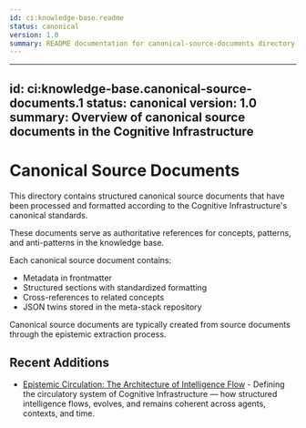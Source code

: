 ```yaml
---
id: ci:knowledge-base.readme
status: canonical
version: 1.0
summary: README documentation for canonical-source-documents directory
---
```


---
id: ci:knowledge-base.canonical-source-documents.1
status: canonical
version: 1.0
summary: Overview of canonical source documents in the Cognitive Infrastructure
---

# Canonical Source Documents

<!-- migrated from knowledge-base repo on 2025-04 -->

This directory contains structured canonical source documents that have been processed and formatted according to the Cognitive Infrastructure's canonical standards.

These documents serve as authoritative references for concepts, patterns, and anti-patterns in the knowledge base.

Each canonical source document contains:
- Metadata in frontmatter
- Structured sections with standardized formatting
- Cross-references to related concepts
- JSON twins stored in the meta-stack repository

Canonical source documents are typically created from source documents through the epistemic extraction process.

## Recent Additions

- [Epistemic Circulation: The Architecture of Intelligence Flow](epistemic-circulation-canonical-source.md) - Defining the circulatory system of Cognitive Infrastructure — how structured intelligence flows, evolves, and remains coherent across agents, contexts, and time. 